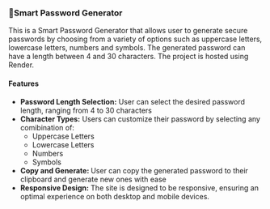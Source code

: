 <h3>📄Smart Password Generator</h3>

<p>This is a Smart Password Generator that allows user to generate secure passwords by choosing from a variety of options such as uppercase letters, lowercase letters, numbers and symbols. The generated password can have a length between 4 and 30 characters. The project is hosted using Render.</p>

<h4>Features</h4>
<ul>
  <li><b>Password Length Selection:</b> User can select the desired password length, ranging from 4 to 30 characters</li>
  <li><b>Character Types:</b> Users can customize their password by selecting any comibination of: 
  <ul>
    <li>Uppercase Letters</li>
    <li>Lowercase Letters</li>
    <li>Numbers</li>
    <li>Symbols</li>
  </ul>
  </li>
  <li><b>Copy and Generate: </b> User can copy the generated password to their clipboard and generate new ones with ease</li>
  <li><b>Responsive Design:</b> The site is designed to be responsive, ensuring an optimal experience on both desktop and mobile devices.</li>
</ul>
